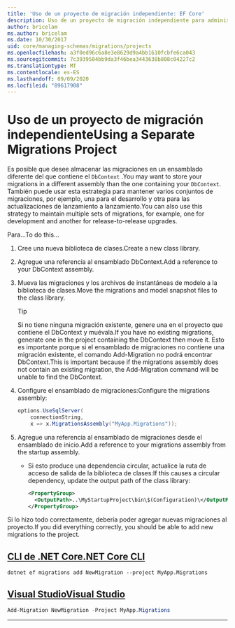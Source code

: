 ```yaml
---
title: 'Uso de un proyecto de migración independiente: EF Core'
description: Uso de un proyecto de migración independiente para administrar esquemas de base de datos con Entity Framework Core
author: bricelam
ms.author: bricelam
ms.date: 10/30/2017
uid: core/managing-schemas/migrations/projects
ms.openlocfilehash: a3f0ed96c6a8e3e8629d9a4bb1610fcbfe6ca043
ms.sourcegitcommit: 7c3939504bb9da3f46bea3443638b808c04227c2
ms.translationtype: MT
ms.contentlocale: es-ES
ms.lasthandoff: 09/09/2020
ms.locfileid: "89617908"
---
```

# <a name="using-a-separate-migrations-project"></a><span data-ttu-id="73611-103">Uso de un proyecto de migración independiente</span><span class="sxs-lookup"><span data-stu-id="73611-103">Using a Separate Migrations Project</span></span>

<span data-ttu-id="73611-104">Es posible que desee almacenar las migraciones en un ensamblado diferente del que contiene el `DbContext` .</span><span class="sxs-lookup"><span data-stu-id="73611-104">You may want to store your migrations in a different assembly than the one containing your `DbContext`.</span></span> <span data-ttu-id="73611-105">También puede usar esta estrategia para mantener varios conjuntos de migraciones, por ejemplo, una para el desarrollo y otra para las actualizaciones de lanzamiento a lanzamiento.</span><span class="sxs-lookup"><span data-stu-id="73611-105">You can also use this strategy to maintain multiple sets of migrations, for example, one for development and another for release-to-release upgrades.</span></span>

<span data-ttu-id="73611-106">Para...</span><span class="sxs-lookup"><span data-stu-id="73611-106">To do this...</span></span>

1. <span data-ttu-id="73611-107">Cree una nueva biblioteca de clases.</span><span class="sxs-lookup"><span data-stu-id="73611-107">Create a new class library.</span></span>

2. <span data-ttu-id="73611-108">Agregue una referencia al ensamblado DbContext.</span><span class="sxs-lookup"><span data-stu-id="73611-108">Add a reference to your DbContext assembly.</span></span>

3. <span data-ttu-id="73611-109">Mueva las migraciones y los archivos de instantáneas de modelo a la biblioteca de clases.</span><span class="sxs-lookup"><span data-stu-id="73611-109">Move the migrations and model snapshot files to the class library.</span></span>
   > [!TIP]
   > <span data-ttu-id="73611-110">Si no tiene ninguna migración existente, genere una en el proyecto que contiene el DbContext y muévala.</span><span class="sxs-lookup"><span data-stu-id="73611-110">If you have no existing migrations, generate one in the project containing the DbContext then move it.</span></span>
   > <span data-ttu-id="73611-111">Esto es importante porque si el ensamblado de migraciones no contiene una migración existente, el comando Add-Migration no podrá encontrar DbContext.</span><span class="sxs-lookup"><span data-stu-id="73611-111">This is important because if the migrations assembly does not contain an existing migration, the Add-Migration command will be unable to find the DbContext.</span></span>

4. <span data-ttu-id="73611-112">Configure el ensamblado de migraciones:</span><span class="sxs-lookup"><span data-stu-id="73611-112">Configure the migrations assembly:</span></span>

   ``` csharp
   options.UseSqlServer(
       connectionString,
       x => x.MigrationsAssembly("MyApp.Migrations"));
   ```

5. <span data-ttu-id="73611-113">Agregue una referencia al ensamblado de migraciones desde el ensamblado de inicio.</span><span class="sxs-lookup"><span data-stu-id="73611-113">Add a reference to your migrations assembly from the startup assembly.</span></span>
   * <span data-ttu-id="73611-114">Si esto produce una dependencia circular, actualice la ruta de acceso de salida de la biblioteca de clases:</span><span class="sxs-lookup"><span data-stu-id="73611-114">If this causes a circular dependency, update the output path of the class library:</span></span>

     ``` xml
     <PropertyGroup>
       <OutputPath>..\MyStartupProject\bin\$(Configuration)\</OutputPath>
     </PropertyGroup>
     ```

<span data-ttu-id="73611-115">Si lo hizo todo correctamente, debería poder agregar nuevas migraciones al proyecto.</span><span class="sxs-lookup"><span data-stu-id="73611-115">If you did everything correctly, you should be able to add new migrations to the project.</span></span>

## <a name="net-core-cli"></a>[<span data-ttu-id="73611-116">CLI de .NET Core</span><span class="sxs-lookup"><span data-stu-id="73611-116">.NET Core CLI</span></span>](#tab/dotnet-core-cli)

```dotnetcli
dotnet ef migrations add NewMigration --project MyApp.Migrations
```

## <a name="visual-studio"></a>[<span data-ttu-id="73611-117">Visual Studio</span><span class="sxs-lookup"><span data-stu-id="73611-117">Visual Studio</span></span>](#tab/vs)

``` powershell
Add-Migration NewMigration -Project MyApp.Migrations
```

***
